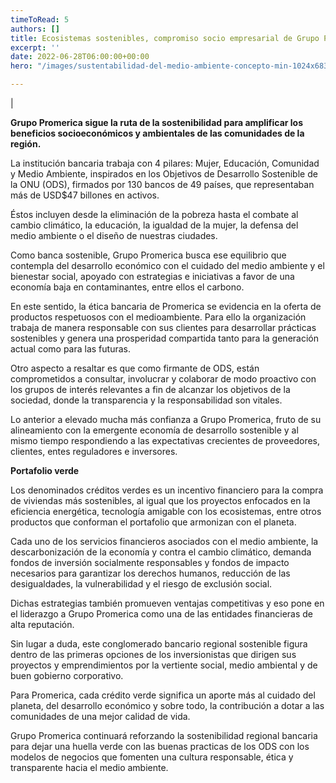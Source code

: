 ```yaml
---
timeToRead: 5
authors: []
title: Ecosistemas sostenibles, compromiso socio empresarial de Grupo Promerica
excerpt: ''
date: 2022-06-28T06:00:00+00:00
hero: "/images/sustentabilidad-del-medio-ambiente-concepto-min-1024x683.jpg"

---
```

|

**Grupo Promerica sigue la ruta de la sostenibilidad para amplificar los beneficios socioeconómicos y ambientales de las comunidades de la región.**

La institución bancaria trabaja con 4 pilares: Mujer, Educación, Comunidad y Medio Ambiente, inspirados en los Objetivos de Desarrollo Sostenible de la ONU (ODS), firmados por 130 bancos de 49 países, que representaban más de USD$47 billones en activos.

Éstos incluyen desde la eliminación de la pobreza hasta el combate al cambio climático, la educación, la igualdad de la mujer, la defensa del medio ambiente o el diseño de nuestras ciudades.

Como banca sostenible, Grupo Promerica busca ese equilibrio que contempla del desarrollo económico con el cuidado del medio ambiente y el bienestar social, apoyado con estrategias e iniciativas a favor de una economía baja en contaminantes, entre ellos el carbono.

En este sentido, la ética bancaria de Promerica se evidencia en la oferta de productos respetuosos con el medioambiente. Para ello la organización trabaja de manera responsable con sus clientes para desarrollar prácticas sostenibles y genera una prosperidad compartida tanto para la generación actual como para las futuras.

Otro aspecto a resaltar es que como firmante de ODS, están comprometidos a consultar, involucrar y colaborar de modo proactivo con los grupos de interés relevantes a fin de alcanzar los objetivos de la sociedad, donde la transparencia y la responsabilidad son vitales.

Lo anterior a elevado mucha más confianza a Grupo Promerica, fruto de su alineamiento con la emergente economía de desarrollo sostenible y al mismo tiempo respondiendo a las expectativas crecientes de proveedores, clientes, entes reguladores e inversores.

**Portafolio verde**

Los denominados créditos verdes es un incentivo financiero para la compra de viviendas más sostenibles, al igual que los proyectos enfocados en la eficiencia energética, tecnología amigable con los ecosistemas, entre otros productos que conforman el portafolio que armonizan con el planeta.

Cada uno de los servicios financieros asociados con el medio ambiente, la descarbonización de la economía y contra el cambio climático, demanda fondos de inversión socialmente responsables y fondos de impacto necesarios para garantizar los derechos humanos, reducción de las desigualdades, la vulnerabilidad y el riesgo de exclusión social.

Dichas estrategias también promueven ventajas competitivas y eso pone en el liderazgo a Grupo Promerica como una de las entidades financieras de alta reputación.

Sin lugar a duda, este conglomerado bancario regional sostenible figura dentro de las primeras opciones de los inversionistas que dirigen sus proyectos y emprendimientos por la vertiente social, medio ambiental y de buen gobierno corporativo.

Para Promerica, cada crédito verde significa un aporte más al cuidado del planeta, del desarrollo económico y sobre todo, la contribución a dotar a las comunidades de una mejor calidad de vida.

Grupo Promerica continuará reforzando la sostenibilidad regional bancaria para dejar una huella verde con las buenas practicas de los ODS con los modelos de negocios que fomenten una cultura responsable, ética y transparente hacia el medio ambiente.